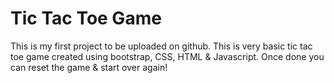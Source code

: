 # Tic Tac Toe Game

This is my first project to be uploaded on github. This is very basic tic tac toe game
created using bootstrap, CSS, HTML & Javascript. Once done you can reset the game &
start over again!
